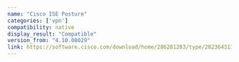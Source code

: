 ```yaml
---
name: "Cisco ISE Posture"
categories: ['vpn']
compatibility: native
display_result: "Compatible"
version_from: "4.10.08029"
link: https://software.cisco.com/download/home/286281283/type/282364313/release/4.10.08029
---
```


